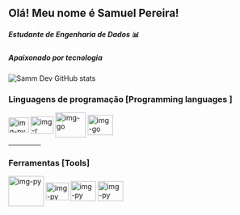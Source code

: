 ## Olá! Meu nome é Samuel Pereira! 
##### Estudante de Engenharia de Dados 📊
##### Apaixonado por tecnologia
![Samm Dev GitHub stats](https://github-readme-stats.vercel.app/api?username=sammdev100&show_icons=true&bg_color=00000000)
### **Linguagens de programação [Programming languages ]**
<div style="display inline_block">
  <img align="center" alt="img-py" height="30" width="40" src="https://cdn.jsdelivr.net/gh/devicons/devicon@latest/icons/python/python-plain.svg"/>
  <img align="center" alt="img-r" height="35" width="45" src="https://cdn.jsdelivr.net/gh/devicons/devicon@latest/icons/r/r-plain.svg"/>
  <img align="center" alt="img-go" height="50" width="60" src="https://cdn.jsdelivr.net/gh/devicons/devicon@latest/icons/go/go-original-wordmark.svg"/>
  <img align="center" alt="img-go" height="40" width="50" src="https://cdn.jsdelivr.net/gh/devicons/devicon@latest/icons/azuresqldatabase/azuresqldatabase-original.svg" />
          
</div>
__________

### Ferramentas [Tools]
<div style="display inline_block">
  <img align="center" alt="img-py" height="60" width="70" src="https://cdn.jsdelivr.net/gh/devicons/devicon@latest/icons/mysql/mysql-original-wordmark.svg"/>
  <img align="center" alt="img-py" height="35" width="45" src="https://cdn.jsdelivr.net/gh/devicons/devicon@latest/icons/rstudio/rstudio-original.svg"/>
  <img align="center" alt="img-py" height="40" width="50" src="https://cdn.jsdelivr.net/gh/devicons/devicon@latest/icons/notion/notion-original.svg"/>
  <img align="center" alt="img-py" height="40" width="50" src="https://cdn.jsdelivr.net/gh/devicons/devicon@latest/icons/ubuntu/ubuntu-original.svg"/>
</div>
